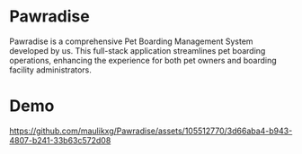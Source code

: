 # Pawradise

Pawradise is a comprehensive Pet Boarding Management System developed by us. This full-stack application streamlines pet boarding operations, enhancing the experience for both pet owners and boarding facility administrators.

# Demo
https://github.com/maulikxg/Pawradise/assets/105512770/3d66aba4-b943-4807-b241-33b63c572d08


